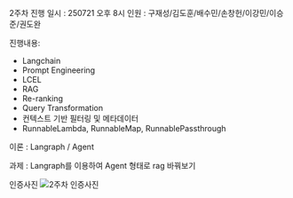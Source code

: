 2주차 진행
일시 : 250721 오후 8시
인원 : 구재성/김도훈/배수민/손창헌/이강민/이승준/권도완

진행내용:
- Langchain
- Prompt Engineering
- LCEL
- RAG
- Re-ranking
- Query Transformation
- 컨텍스트 기반 필터링 및 메타데이터
- RunnableLambda, RunnableMap, RunnablePassthrough

이론 : Langraph / Agent

과제 : Langraph를 이용하여 Agent 형태로 rag 바꿔보기

인증사진
![2주차 인증사진](https://private-user-images.githubusercontent.com/218209540/474921278-b5c4631b-9071-4e94-bd2a-d1522ad6dae0.png?jwt=eyJhbGciOiJIUzI1NiIsInR5cCI6IkpXVCJ9.eyJpc3MiOiJnaXRodWIuY29tIiwiYXVkIjoicmF3LmdpdGh1YnVzZXJjb250ZW50LmNvbSIsImtleSI6ImtleTUiLCJleHAiOjE3NTQ0NzEwOTAsIm5iZiI6MTc1NDQ3MDc5MCwicGF0aCI6Ii8yMTgyMDk1NDAvNDc0OTIxMjc4LWI1YzQ2MzFiLTkwNzEtNGU5NC1iZDJhLWQxNTIyYWQ2ZGFlMC5wbmc_WC1BbXotQWxnb3JpdGhtPUFXUzQtSE1BQy1TSEEyNTYmWC1BbXotQ3JlZGVudGlhbD1BS0lBVkNPRFlMU0E1M1BRSzRaQSUyRjIwMjUwODA2JTJGdXMtZWFzdC0xJTJGczMlMkZhd3M0X3JlcXVlc3QmWC1BbXotRGF0ZT0yMDI1MDgwNlQwODU5NTBaJlgtQW16LUV4cGlyZXM9MzAwJlgtQW16LVNpZ25hdHVyZT0xOGJlZWE3Y2UwYjMyZWZjZWRmMDI2NDgwNTdmZjczYzRlYzhmZDhmZDNhZDgyYzYwOWEzNjE0Nzc2NzgzNDE1JlgtQW16LVNpZ25lZEhlYWRlcnM9aG9zdCJ9.h6RURwzY1aZ4ww4dv3RcfbzSwIy3rnOYMZngumN_50k)
